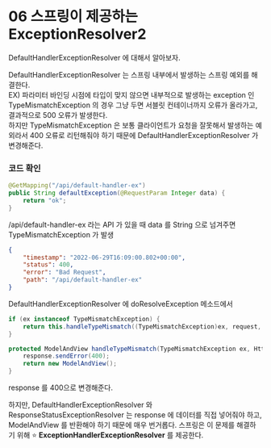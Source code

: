 # 06 스프링이 제공하는 ExceptionResolver2

DefaultHandlerExceptionResolver 에 대해서 알아보자. 

DefaultHandlerExceptionResolver 는 스프링 내부에서 발생하는 스프링 예외를 해결한다.<br>
EX) 파라미터 바인딩 시점에 타입이 맞지 않으면 내부적으로 발생하는 exception 인 TypeMismatchException 의 경우 그냥 두면 서블릿 컨테이너까지 오류가 올라가고, 결과적으로 500 오류가 발생한다.<br>
하지만 TypeMismatchException 은 보통 클라이언트가 요청을 잘못해서 발생하는 예외라서 400 오류로 리턴해줘야 하기 때문에 DefaultHandlerExceptionResolver 가 변경해준다.


### 코드 확인 
```java
@GetMapping("/api/default-handler-ex")
public String defaultException(@RequestParam Integer data) {
    return "ok";
}
```
/api/default-handler-ex 라는 API 가 있을 때 data 를 String 으로 넘겨주면 TypeMismatchException 가 발생 
```json
{
    "timestamp": "2022-06-29T16:09:00.802+00:00",
    "status": 400,
    "error": "Bad Request",
    "path": "/api/default-handler-ex"
}
```


DefaultHandlerExceptionResolver 에 doResolveException 메소드에서
```java
if (ex instanceof TypeMismatchException) {
    return this.handleTypeMismatch((TypeMismatchException)ex, request, response, handler);
}

protected ModelAndView handleTypeMismatch(TypeMismatchException ex, HttpServletRequest request, HttpServletResponse response, @Nullable Object handler) throws IOException {
    response.sendError(400);
    return new ModelAndView();
}
```
response 를 400으로 변경해준다. 

하지만, DefaultHandlerExceptionResolver 와 ResponseStatusExceptionResolver 는 response 에 데이터를 직접 넣어줘야 하고, ModelAndView 를 반환해야 하기 때문에 매우 번거롭다. 스프링은 이 문제를 해결하기 위해 ⭐️ **ExceptionHandlerExceptionResolver** 를 제공한다. 